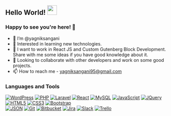 <!--
**yagniksangani/yagniksangani** is a ✨ _special_ ✨ repository because its `README.md` (this file) appears on your GitHub profile.
You can click the Preview link to take a look at your changes.
--->

## Hello World! <img src="https://raw.githubusercontent.com/iampavangandhi/iampavangandhi/master/gifs/Hi.gif" width="30px"></h2>

### Happy to see you're here! 🤩 

- 👋 I’m @yagniksangani
- 👀 Interested in learning new technologies.
- 🌱 I want to work in React JS and Custom Gutenberg Block Development. Share with me some ideas if you have good knowledge about it.
- 💞️ Looking to collaborate with other developers and work on some good projects. 
- 📫 How to reach me - yagniksangani95@gmail.com

### Languages and Tools 

[![WordPress](https://img.shields.io/badge/-WordPress-blue?style=flat&logo=wordpress&link=https://github.com/yagniksangani)](https://github.com/yagniksangani)
[![PHP](https://img.shields.io/badge/PHP-777BB4?style=flat&logo=php&logoColor=white&link=https://github.com/yagniksangani)](https://github.com/yagniksangani)
[![Laravel](https://img.shields.io/badge/Laravel-FF2D20?style=flat&logo=laravel&logoColor=white&link=https://github.com/yagniksangani)](https://github.com/yagniksangani)
[![React](https://img.shields.io/badge/React-20232A?style=flat&logo=react&logoColor=61DAFB&link=https://github.com/yagniksangani)](https://github.com/yagniksangani) 
[![MySQL](https://img.shields.io/badge/-MySQL-black?style=flat&logo=mysql&link=https://github.com/yagniksangani)](https://github.com/yagniksangani)
[![JavaScript](https://img.shields.io/badge/-JavaScript-black?style=flat&logo=javascript&link=https://github.com/yagniksangani)](https://github.com/yagniksangani) 
[![JQuery](https://img.shields.io/badge/-JQuery-blue?style=flat&logo=jquery&link=https://github.com/yagniksangani)](https://github.com/yagniksangani)
[![HTML5](https://img.shields.io/badge/-HTML5-E34F26?style=flat&logo=html5&logoColor=white&link=https://github.com/yagniksangani)](https://github.com/yagniksangani) 
[![CSS3](https://img.shields.io/badge/-CSS3-1572B6?style=flat&logo=css3&link=https://github.com/yagniksangani)](https://github.com/yagniksangani) 
[![Bootstrap](https://img.shields.io/badge/-Bootstrap-563D7C?style=flat&logo=bootstrap&link=https://github.com/yagniksangani)](https://github.com/yagniksangani)  
[![JSON](https://img.shields.io/badge/-json-02569B?style=flat&logo=json&link=https://github.com/yagniksangani)](https://github.com/yagniksangani)
[![Git](https://img.shields.io/badge/-Git-black?style=flat&logo=git&link=https://github.com/yagniksangani)](https://github.com/yagniksangani) 
[![Bitbucket](https://img.shields.io/badge/-Bitbucket-blue?style=flat&logo=bitbucket&link=https://github.com/yagniksangani)](https://github.com/yagniksangani)
[![Jira](https://img.shields.io/badge/-JIra-0052cc?style=flat&logo=jira&link=https://github.com/yagniksangani)](https://github.com/yagniksangani)
[![Slack](https://img.shields.io/badge/Slack-4A154B?style=flat&logo=slack&logoColor=white&link=https://github.com/yagniksangani)](https://github.com/yagniksangani)
[![Trello](https://img.shields.io/badge/Trello-0052CC?style=flat&logo=trello&logoColor=white&link=https://github.com/yagniksangani)](https://github.com/yagniksangani)

